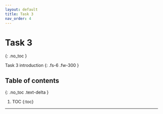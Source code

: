 ```yaml
---
layout: default
title: Task 3
nav_order: 4
---
```


# Task 3
{: .no_toc }


Task 3 introduction
{: .fs-6 .fw-300 }

## Table of contents
{: .no_toc .text-delta }

1. TOC
{:toc}

---
